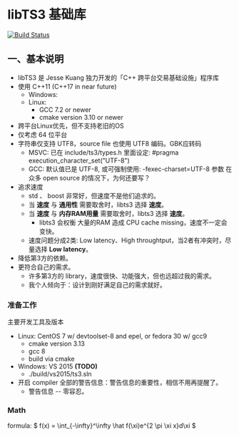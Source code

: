 ﻿libTS3 基础库
=================

[![Build Status](https://travis-ci.org/kjx98/libts.svg?branch=master)](
https://travis-ci.org/kjx98/libts)

## 一、基本说明
* libTS3 是 Jesse Kuang 独力开发的「C++ 跨平台交易基础设施」程序库
* 使用 C++11 (C++17 in near future)
	* Windows: 
	* Linux:
		* GCC 7.2 or newer
		* cmake version 3.10 or newer
* 跨平台Linux优先，但不支持老旧的OS
* 仅考虑 64 位平台
* 字符串仅支持 UTF8，source file 也使用 UTF8 编码。GBK应转码
	* MSVC: 已在 include/ts3/types.h 里面设定: #pragma execution_character_set("UTF-8")
	* GCC: 默认值已是 UTF-8, 或可强制使用: -fexec-charset=UTF-8 参数
在众多 open source 的情况下，为何还要写？
* 追求速度
	* std 、 boost 非常好，但速度不是他们追求的。
	* 当 **速度** 与 **通用性** 需要取舍时，libts3 选择 **速度**。
	* 当 **速度** 与 **内存RAM用量** 需要取舍时，libts3 选择 **速度**。
		* libts3 会权衡 大量的RAM 造成 CPU cache missing，速度不一定会变快。
	* 速度问题分成2类: Low latency、High throughtput，当2者有冲突时，尽量选择 **Low latency**。
* 降低第3方的依赖。
* 更符合自己的需求。
	* 许多第3方的 library，速度很快、功能强大，但也远超过我的需求。
	* 我个人倾向于：设计到刚好满足自己的需求就好。

### 准备工作
主要开发工具及版本
* Linux: CentOS 7 w/ devtoolset-8 and epel, or fedora 30 w/ gcc9
	* cmake version 3.13
	* gcc 8
	* build via cmake
* Windows: VS 2015	**(TODO)**
	* ./build/vs2015/ts3.sln
* 开启 compiler 全部的警告信息：警告信息的重要性，相信不用再提醒了。
	* 警告信息 -- 零容忍。

### Math
formula: $ f(x) = \int_{-\infty}^\infty \hat f(\xi)e^{2 \pi \xi x}d\xi $
